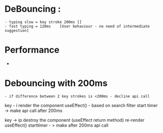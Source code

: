 # DeBouncing : 
    - typing slow = key stroke 200ms []
    - fast typing = 120ms    [User behaviour - no need of intermediate suggestion]


# Performance 
 -

 # Debouncing with 200ms
    - if difference between 2 key strokes is <200ms - decline api call


key - i
render the component
useEffect() - based on search filter
start timer -> make api call after 200ms


key -> ip
destroy the component (useEffect return method)
re-render
useEffect()
starttimer - > make after 200ms api call